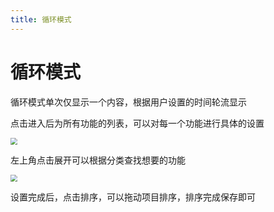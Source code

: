 ```yaml
---
title: 循环模式
---
```


# 循环模式

循环模式单次仅显示一个内容，根据用户设置的时间轮流显示

点击进入后为所有功能的列表，可以对每一个功能进行具体的设置

<img src="/Snipaste_2021-06-11_09-33-477.png" style="zoom: 70%;" />

左上角点击展开可以根据分类查找想要的功能

<img src="/20210611234458.png" style="zoom: 70%;" />

设置完成后，点击排序，可以拖动项目排序，排序完成保存即可